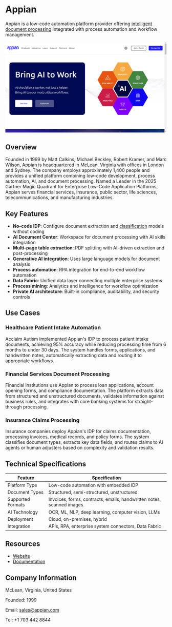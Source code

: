# Appian

Appian is a low-code automation platform provider offering [intelligent document processing](../../capabilities/document-understanding/index.md) integrated with process automation and workflow management.

![Appian](./assets/appian.png)

## Overview

Founded in 1999 by Matt Calkins, Michael Beckley, Robert Kramer, and Marc Wilson, Appian is headquartered in McLean, Virginia with offices in London and Sydney. The company employs approximately 1,400 people and provides a unified platform combining low-code development, process automation, AI, and document processing. Named a Leader in the 2025 Gartner Magic Quadrant for Enterprise Low-Code Application Platforms, Appian serves financial services, insurance, public sector, life sciences, telecommunications, and manufacturing industries.

## Key Features

- **No-code IDP**: Configure document extraction and [classification](../../capabilities/classification/index.md) models without coding
- **AI Document Center**: Workspace for document processing with AI skills integration
- **Multi-page table extraction**: PDF splitting with AI-driven extraction and post-processing
- **Generative AI integration**: Uses large language models for document analysis
- **Process automation**: RPA integration for end-to-end workflow automation
- **Data Fabric**: Unified data layer connecting multiple enterprise systems
- **Process mining**: Analytics and intelligence for workflow optimization
- **Private AI architecture**: Built-in compliance, auditability, and security controls

## Use Cases

### Healthcare Patient Intake Automation

Acclaim Autism implemented Appian's IDP to process patient intake documents, achieving 95% accuracy while reducing processing time from 6 months to under 30 days. The system handles forms, applications, and handwritten notes, automatically extracting data and routing it to appropriate workflows.

### Financial Services Document Processing

Financial institutions use Appian to process loan applications, account opening forms, and compliance documentation. The platform extracts data from structured and unstructured documents, validates information against business rules, and integrates with core banking systems for straight-through processing.

### Insurance Claims Processing

Insurance companies deploy Appian's IDP for claims documentation, processing invoices, medical records, and policy forms. The system classifies document types, extracts key data fields, and routes claims to AI agents or human adjusters based on complexity and validation results.

## Technical Specifications

| Feature | Specification |
|---------|---------------|
| Platform Type | Low-code automation with embedded IDP |
| Document Types | Structured, semi-structured, unstructured |
| Supported Formats | Invoices, forms, contracts, emails, handwritten notes, scanned images |
| AI Technology | OCR, ML, NLP, deep learning, computer vision, LLMs |
| Deployment | Cloud, on-premises, hybrid |
| Integration | APIs, RPA, enterprise system connectors, Data Fabric |

## Resources

- [Website](https://www.appian.com)
- [Documentation](https://www.appian.com/resources/resource-library/)

## Company Information

McLean, Virginia, United States

Founded: 1999

Email: sales@appian.com

Tel: +1 703 442 8844
